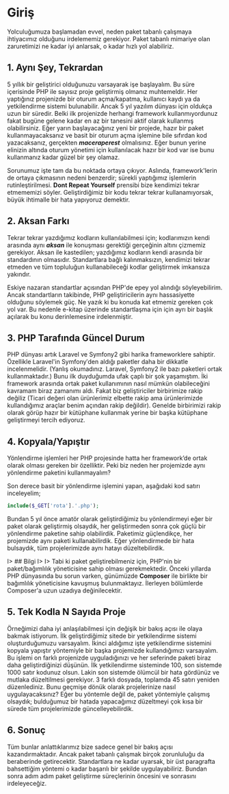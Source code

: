 # Giriş

Yolculuğumuza başlamadan evvel, neden paket tabanlı çalışmaya ihtiyacımız olduğunu irdelememiz gerekiyor. Paket tabanlı mimariye olan zaruretimizi ne kadar iyi anlarsak, o kadar hızlı yol alabiliriz.

## 1. Aynı Şey, Tekrardan

5 yıllık bir geliştirici olduğunuzu varsayarak işe başlayalım. Bu süre içerisinde PHP ile sayısız proje geliştirmiş olmanız muhtemeldir. Her yaptığınız projenizde bir oturum açma/kapatma, kullanıcı kaydı ya da yetkilendirme sistemi bulunabilir. Ancak 5 yıl yazılım dünyası için oldukça uzun bir süredir. Belki ilk projenizde herhangi framework kullanmıyordunuz fakat bugüne gelene kadar en az bir tanesini aktif olarak kullanmış olabilirsiniz. Eğer yarın başlayacağınız yeni bir projede, hazır bir paket kullanmayacaksanız ve basit bir oturum açma işlemine bile sıfırdan kod yazacaksanız, gerçekten ***maceraperest*** olmalısınız. Eğer bunun yerine elinizin altında oturum yönetimi için kullanılacak hazır bir kod var ise bunu kullanmanız kadar güzel bir şey olamaz.

Sorunumuz işte tam da bu noktada ortaya çıkıyor. Aslında, framework'lerin de ortaya çıkmasının nedeni benzerdir; sürekli yaptığımız işlemlerin rutinleştirilmesi. **Dont Repeat Yourself** prensibi bize kendimizi tekrar etmememizi söyler. Geliştirdiğimiz bir kodu tekrar tekrar kullanamıyorsak, büyük ihtimalle bir hata yapıyoruz demektir.  

## 2. Aksan Farkı

Tekrar tekrar yazdığımız kodların kullanılabilmesi için; kodlarımızın kendi arasında aynı ***aksan*** ile konuşması gerektiği gerçeğinin altını çizmemiz gerekiyor. Aksan ile kastedilen; yazdığımız kodların kendi arasında bir standardının olmasıdır. Standartlara bağlı kalınmaksızın, kendimizi tekrar etmeden ve tüm topluluğun kullanabileceği kodlar geliştirmek imkansıza yakındır.

Eskiye nazaran standartlar açısından PHP'de epey yol alındığı söyleyebilirim. Ancak standartların takibinde, PHP geliştiricilerin aynı hassasiyette olduğunu söylemek güç. Ne yazık ki bu konuda kat etmemiz gereken çok yol var. Bu nedenle e-kitap üzerinde standartlaşma için için ayrı bir başlık açılarak bu konu derinlemesine irdelenmiştir.

## 3. PHP Tarafında Güncel Durum

PHP dünyası artık Laravel ve Symfony2 gibi harika frameworklere sahiptir. Özellikle Laravel'in Symfony′den aldığı paketler daha bir dikkatle incelenmelidir. (Yanlış okumadınız. Laravel, Symfony2 ile bazı paketleri ortak kullanmaktadır.) Bunu ilk duyduğumda ufak çaplı bir şok yaşamıştım. İki framework arasında ortak paket kullanımının nasıl mümkün olabileceğini kavramam biraz zamanımı aldı. Fakat biz geliştiriciler birbirimize rakip değiliz (Ticari değeri olan ürünlerimiz elbette rakip ama ürünlerimizde kullandığımız araçlar benim açından rakip değildir). Genelde birbirimizi rakip olarak görüp hazır bir kütüphane kullanmak yerine bir başka kütüphane geliştirmeyi tercih ediyoruz. 

## 4. Kopyala/Yapıştır

Yönlendirme işlemleri her PHP projesinde hatta her framework’de ortak olarak olması gereken bir özelliktir. Peki biz neden her projemizde aynı yönlendirme paketini kullanmayalım? 

Son derece basit bir yönlendirme işlemini yapan, aşağıdaki kod satırı inceleyelim;

```php
include($_GET['rota'].'.php');
```

Bundan 5 yıl önce amatör olarak geliştirdiğimiz bu yönlendirmeyi eğer bir paket olarak geliştirmiş olsaydık, her geliştirmeden sonra çok güçlü bir yönlendirme paketine sahip olabilirdik. Paketimiz güçlendikçe, her projemizde aynı paketi kullanabilirdik. Eğer yönlendirmede bir hata bulsaydık, tüm projelerimizde aynı hatayı düzeltebilirdik.

I> ## Bilgi
I>
I> Tabi ki paket geliştirebilmeniz için, PHP'nin bir paket/bağımlılık yöneticisine sahip olması gerekmektedir. Önceki yıllarda PHP dünyasında bu sorun varken, günümüzde **Composer** ile birlikte bir bağımlılık yöneticisine kavuşmuş bulunmaktayız. İlerleyen bölümlerde Composer'a uzun uzadıya değinilecektir.

## 5. Tek Kodla N Sayıda Proje

Örneğimizi daha iyi anlaşılabilmesi için değişik bir bakış açısı ile olaya bakmak istiyorum. İlk geliştirdiğimiz sitede bir yetkilendirme sistemi oluşturduğumuzu varsayalım. İkinci aldığımız işte yetkilendirme sistemini kopyala yapıştır yöntemiyle bir başka projemizde kullandığımızı varsayalım. Bu işlemi on farklı projenizde uyguladığınızı ve her seferinde paketi biraz daha geliştirdiğinizi düşünün. İlk yetkilendirme sisteminde 100, son sistemde 1000 satır kodunuz olsun. Lakin son sistemde ölümcül bir hata gördünüz ve mutlaka düzeltilmesi gerekiyor. 3 farklı dosyada, toplamda 45 satırı yeniden düzenlediniz. Bunu geçmişe dönük olarak projelerinize nasıl uygulayacaksınız? Eğer bu yöntemle değil de, paket yöntemiyle çalışmış olsaydık; bulduğumuz bir hatada yapacağımız düzeltmeyi çok kısa bir sürede tüm projelerimizde güncelleyebilirdik.

## 6. Sonuç

Tüm bunlar anlattıklarımız bize sadece genel bir bakış açısı kazandırmaktadır. Ancak paket tabanlı çalışmak birçok zorunluluğu da beraberinde getirecektir. Standartlara ne kadar uyarsak, bir üst paragrafta bahsettiğim yöntemi o kadar başarılı bir şekilde uygulayabiliriz. Bundan sonra adım adım paket geliştirme süreçlerinin öncesini ve sonrasını irdeleyeceğiz.


